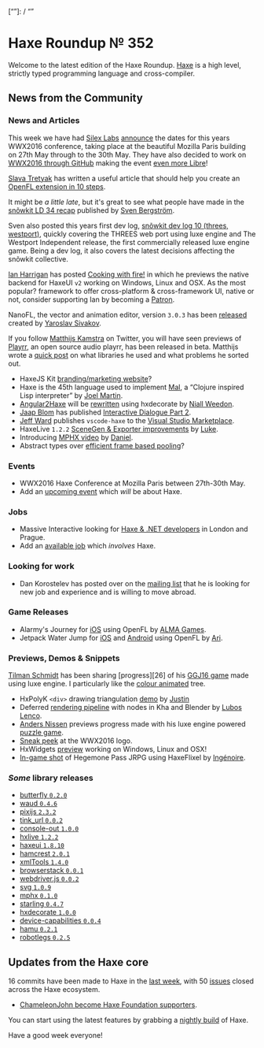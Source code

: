[_template]: ../templates/roundup.html
[date]: / "2016-01-27 08:45:00"
[modified]: / "2015-01-27 08:45:00"
[published]: / "2015-01-27 08:45:00"
[“”]: / “”

# Haxe Roundup № 352

Welcome to the latest edition of the Haxe Roundup. [Haxe](http://haxe.org/?utm_source=haxe.io) is a high level, strictly typed programming language and cross-compiler.

## News from the Community

### News and Articles

This week we have had [Silex Labs][tw1] [announce][l1]
the dates for this years WWX2016 conference,
taking place at the beautiful Mozilla Paris
building on 27th May through to the 30th May. They have also
decided to work on [WWX2016 through GitHub][l2]
making the event [even more Libre][l3]!

[Slava Tretyak][tw4] has written a useful article
that should help you create an [OpenFL extension
in 10 steps][l8].

It might be _a little late_, but it's great to see
what people have made in the [snõwkit LD 34
recap][l9] published by [Sven Bergström][tw5].

Sven also posted this years first dev log,
[snõwkit dev log 10 (threes, westport)][l12],
quickly covering the THREES web port using luxe
engine and The Westport Independent release, the
first commercially released luxe engine game. Being a dev log, it also covers the latest
decisions affecting the snõwkit collective.

[Ian Harrigan][tw6] has posted [Cooking with
fire!][l10] in which he previews the native
backend for HaxeUI `v2` working on Windows, Linux
and OSX. As the most popular? framework to offer
cross-platform & cross-framework UI, native or
not, consider supporting Ian by becoming a
[Patron][l11].

NanoFL, the vector and animation editor, version `3.0.3` has been [released](http://nanofl.com/docs/history/)
created by [Yaroslav Sivakov](https://bitbucket.org/yar3333/).

If you follow [Matthijs Kamstra](https://twitter.com/MatthijsKamstra) on
Twitter, you will have seen previews of [Playrr](https://github.com/MatthijsKamstra/playrr), an open source audio playrr, has been released in beta. Matthijs wrote a [quick
post](https://github.com/skial/haxe.io/issues/239#issuecomment-176363470) on what libraries he
used and what problems he sorted out.

- HaxeJS Kit [branding/marketing website][l4]?
- Haxe is the 45th language used to implement
[Mal][l5], a “Clojure inspired Lisp interpreter”
by [Joel Martin][tw2].
- [Angular2Haxe][l7] will be [rewritten][l6] using hxdecorate
by [Niall Weedon][tw3].
- [Jaap Blom][tw9] has published [Interactive Dialogue Part 2][l16].
- [Jeff Ward][tw10] publishes `vscode-haxe` to the [Visual Studio Marketplace][l17].
- HaxeLive `1.2.2` [SceneGen & Exporter
improvements][l18] by [Luke][tw11].
- Introducing [MPHX video][l19] by [Daniel][tw12].
- Abstract types over [efficient frame based pooling](https://groups.google.com/forum/#!msg/haxelang/GFjWUWcFqYI/sk3vfJv_CQAJ)?

### Events

- WWX2016 Haxe Conference at Mozilla Paris
between 27th-30th May.
-	Add an [upcoming event](https://github.com/skial/haxe.io/labels/events) which _will_ be about Haxe.

### Jobs

- Massive Interactive looking for [Haxe & .NET developers](https://groups.google.com/forum/#!msg/haxelang/rofptaPdRQg/fk661KE3CQAJ) in London and Prague.
- Add an [available job](https://github.com/skial/haxe.io/labels/jobs) which _involves_ Haxe.

### Looking for work

- Dan Korostelev has posted over on the [mailing
list](https://groups.google.com/forum/?hl=en#!topic/haxelang/wpXgVgXRqIg) that he is looking for new job and experience and is willing to move
abroad.

### Game Releases

- Alarmy's Journey for [iOS][l13] using OpenFL by
[ALMA Games][tw7].
- Jetpack Water Jump for [iOS][l14] and
[Android][l15] using OpenFL by [Ari][tw8].

### Previews, Demos & Snippets

[Tilman Schmidt][tw16] has been sharing [progress][26]
of his [GGJ16 game][l27] made using luxe engine. I
particularly like the [colour animated][l25] tree.

- HxPolyK `<div>` drawing triangulation [demo](https://cdn.rawgit.com/Justinfront/hxPolyK/master/test/triangulate/index.html) by
[Justin](https://plus.google.com/u/1/100887585476076589216)
- Deferred [rendering pipeline][l20] with nodes in Kha and Blender by [Lubos Lenco][tw13].
- [Anders Nissen][tw14] previews progress made with his luxe engine powered [puzzle game][l21].
- [Sneak peek][l22] at the WWX2016 logo.
- HxWidgets [preview][l23] working on Windows, Linux and OSX!
- [In-game shot][l24] of Hegemone Pass JRPG using HaxeFlixel by [Ingénoire][tw15].

### *Some* library releases

- [butterfly `0.2.0`](https://github.com/ashes999/butterfly/releases/tag/v0.2)
- [waud `0.4.6`](http://lib.haxe.org/p/waud)
- [pixijs `2.3.2`](http://lib.haxe.org/p/pixijs)
- [tink_url `0.0.2`](http://lib.haxe.org/p/tink_url)
- [console-out `1.0.0`](http://lib.haxe.org/p/console-out)
- [hxlive `1.2.2`](http://lib.haxe.org/p/hxlive)
- [haxeui `1.8.10`](http://lib.haxe.org/p/haxeui)
- [hamcrest `2.0.1`](http://lib.haxe.org/p/hamcrest)
- [xmlTools `1.4.0`](http://lib.haxe.org/p/xmlTools)
- [browserstack `0.0.1`](http://lib.haxe.org/p/browserstack)
- [webdriver.js `0.0.2`](http://lib.haxe.org/p/webdriver.js)
- [svg `1.0.9`](http://lib.haxe.org/p/svg)
- [mphx `0.1.0`](http://lib.haxe.org/p/mphx)
- [starling `0.4.7`](http://lib.haxe.org/p/starling)
- [hxdecorate `1.0.0`](http://lib.haxe.org/p/hxdecorate)
- [device-capabilities `0.0.4`](http://lib.haxe.org/p/device-capabilities)
- [hamu `0.2.1`](http://lib.haxe.org/p/hamu)
- [robotlegs `0.2.5`](http://lib.haxe.org/p/robotlegs)

## Updates from the Haxe core

16 commits have been made to Haxe in the [last week], with 50 [issues] closed across the Haxe ecosystem.

- [ChameleonJohn become Haxe Foundation supporters](https://github.com/HaxeFoundation/haxe.org/issues/164).

You can start using the latest features by grabbing a [nightly build] of Haxe.

Have a good week everyone!

[last week]: https://github.com/issues?utf8=%E2%9C%93&q=closed%3A2016-01-25..2016-02-02+org%3Ahaxefoundation+is%3Aclosed+
[issues]: https://github.com/issues?utf8=%E2%9C%93&q=org%3Ahaxefoundation+org%3Aopenfl+org%3Asnowkit+org%3AKTXSoftware+org%3Ahaxeflixel+org%3Ahaxepunk+org%3Anmehost+org%3Ahaxeui+org%3Ahaxetink+is%3Aclosed+closed%3A2016-01-25..2016-02-02+
[nightly build]: http://build.haxe.org

[tw16]: https://twitter.com/keymaster_ "@keymaster_"
[tw15]: https://twitter.com/ingenoire "@ingenoire"
[tw14]: https://twitter.com/andershnissen "@andershnissen"
[tw13]: https://twitter.com/luboslenco "@luboslenco"
[tw12]: https://twitter.com/5Mixer "@5Mixer"
[tw11]: https://twitter.com/tienery "@tienery"
[tw10]: https://twitter.com/Jeff__Ward "@Jeff__Ward"
[tw9]: https://twitter.com/jacobjanblom "@jacobjanblom"
[tw8]: https://twitter.com/AristideFlandri "@AristideFlandri"
[tw7]: https://twitter.com/alma_games "@alma_games"
[tw6]: https://twitter.com/IanHarrigan1982 "@IanHarrigan1982"
[tw5]: https://twitter.com/___discovery "@___discovery"
[tw4]: https://twitter.com/djnudnyj "@djnudnyj"
[tw3]: https://twitter.com/niall_weedon "@niall_weedon"
[tw2]: https://twitter.com/bus_kanaka "@bus_kanaka"
[tw1]: https://twitter.com/silexlabs "@silexlabs"

[l27]: https://twitter.com/keymaster_/status/693839833903599616 "Tilman's GGJ16 submission on Twitter"
[l26]: https://twitter.com/keymaster_/status/693458268027535360 "Branches be boxes on Twitter"
[l25]: https://twitter.com/keymaster_/status/693475432365166593 "Animated tree on Twitter"
[l24]: https://twitter.com/ingenoire/status/693766661439123456 "Hegemone Pass preview on Twitter"
[l23]: https://twitter.com/IanHarrigan1982/status/693171395291906048 "HxWidgets working on Windows, Linux and OSX on Twitter"
[l22]: https://twitter.com/silexlabs/status/692749719009914881 "WWX2016 logo sneak peek on Twitter"
[l21]: https://twitter.com/andershnissen/status/692457839525285889 "Puzzle game progress on Twitter"
[l20]: https://twitter.com/luboslenco/status/691774364296044544 "Deferred rendering in Kha and Blender on Twitter"
[l19]: https://www.youtube.com/watch?v=07J0wLXwH0g&feature=youtu.be "Introducing MPHX library on YouTube"
[l18]: http://www.colour-id.co.uk/news/haxelive-122-scenegen-and-exporter-improvements "HaxeLive 1.2.2 SceneGen and Export improvements"
[l17]: https://marketplace.visualstudio.com/items?itemName=haxedevs.haxe "Haxe VSCode on Visual Studio Marketplace"
[l16]: http://www.groebelsloot.com/2016/01/20/interactive-dialogue-part-2/ "Interactive Dialogue Part 2"
[l15]: https://play.google.com/store/apps/details?id=com.aflagames.jetpackjump "Jetpack Water Jump on the Play Store"
[l14]: https://itunes.apple.com/app/jetpack-water-jump/id1047777318 "Jetpack Water Jump on the App Store"
[l13]: https://itunes.apple.com/gb/app/alarmys-journey/id1036995763?mt=8&platform=hootsuite&ign-mpt=uo%3D4 "Alarmy's Journey on the App Store"
[l12]: https://snowkit.org/2016/02/01/snowkit-dev-log-10-threes-westport/ "Snowkit dev log #10 (threes, westport)"
[l11]: https://www.patreon.com/haxeui?ty=h "Support HaxeUI on Patreon"
[l10]: http://haxeui.org/blog/2016/01/31/1454274720000.html "HaxeUI - Cooking with fire!"
[l9]: http://snowkit.org/2016/01/29/ld-34-recap/ "Snowkit LD34 recap"
[l8]: http://blog.zame-dev.org/openfl-extension-in-10-steps/ "OpenFL extension in 10 steps"
[l7]: https://github.com/nweedon/angular2haxe/tree/rewrite-with-hxdecorate "Angular2Haxe rewrite on GitHub"
[l6]: https://twitter.com/niall_weedon/status/693839259371991042 "Angular2Haxe rewrite on Twitter"
[l5]: https://github.com/kanaka/mal/tree/master/haxe "Mal Haxe implementation on GitHub"
[l4]: https://github.com/clemos/haxe-js-kit/issues/108 "HaxeJS Kit branding/marketing website on GitHub"
[l3]: https://groups.google.com/d/msg/haxelang/K4vqNXImGuE/abPJXj06CgAJ "WWX2016 Haxe Conference Announcement on the Haxe Mailing List"
[l2]: https://github.com/silexlabs/wwx2016 "WWX2016 Haxe Conference on GitHub"
[l1]: https://twitter.com/silexlabs/status/692730963709788162 "WWX2016 Conference Dates Announcement"
